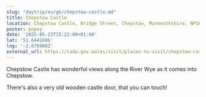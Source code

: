 ```yaml
---
slug: "daytrip/eu/gb/chepstow-castle.md"
title: Chepstow Castle
location: Chepstow Castle, Bridge Street, Chepstow, Monmouthshire, NP16 5EZ, United Kingdom
poster: popey
date: '2025-05-23T15:22:00+01:00'
lat: '51.6441606'
lng: '-2.6769862'
external_url: https://cadw.gov.wales/visit/places-to-visit/chepstow-castle
---
```


Chepstow Castle has wonderful views along the River Wye as it comes into Chepstow.

There's also a very old wooden castle door, that you can touch!
